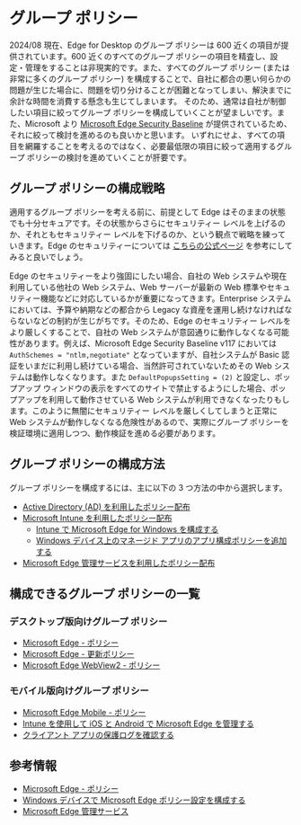 # グループ ポリシー

2024/08 現在、Edge for Desktop のグループ ポリシーは 600 近くの項目が提供されています。600 近くのすべてのグループ ポリシーの項目を精査し、設定・管理をすることは非現実的です。また、すべてのグループ ポリシー (または非常に多くのグループ ポリシー) を構成することで、自社に都合の悪い何らかの問題が生じた場合に、問題を切り分けることが困難となってしまい、解決までに余計な時間を消費する懸念も生じてしまいます。
そのため、通常は自社が制御したい項目に絞ってグループ ポリシーを構成していくことが望ましいです。また、Microsoft より [Microsoft Edge Security Baseline](https://techcommunity.microsoft.com/t5/microsoft-security-baselines/bg-p/Microsoft-Security-Baselines) が提供されているため、それに絞って検討を進めるのも良いかと思います。
いずれにせよ、すべての項目を網羅することを考えるのではなく、必要最低限の項目に絞って適用するグループ ポリシーの検討を進めていくことが肝要です。


## グループ ポリシーの構成戦略

適用するグループ ポリシーを考える前に、前提として Edge はそのままの状態でも十分セキュアです。その状態からさらにセキュリティー レベルを上げるのか、それともセキュリティー レベルを下げるのか、という観点で戦略を練っていきます。Edge のセキュリティーについては [こちらの公式ページ](https://learn.microsoft.com/ja-jp/deployedge/ms-edge-security-for-business) を参考にしてみると良いでしょう。

Edge のセキュリティーをより強固にしたい場合、自社の Web システムや現在利用している他社の Web システム、Web サーバーが最新の Web 標準やセキュリティー機能などに対応しているかが重要になってきます。Enterprise システムにおいては、予算や納期などの都合から Legacy な資産を運用し続けなければならないなどの制約が生じがちです。そのため、Edge のセキュリティー レベルをより厳しくすることで、自社の Web システムが意図通りに動作しなくなる可能性があります。例えば、Microsoft Edge Security Baseline v117 においては `AuthSchemes = "ntlm,negotiate"` となっていますが、自社システムが Basic 認証をいまだに利用し続けている場合、当然許可されていないためその Web システムは動作しなくなります。また `DefaultPopupsSetting = (2)` と設定し、ポップアップ ウィンドウの表示をすべてのサイトで禁止するようにした場合、ポップアップを利用して動作させている Web システムが利用できなくなったりもします。このように無闇にセキュリティー レベルを厳しくしてしまうと正常に Web システムが動作しなくなる危険性があるので、実際にグループ ポリシーを検証環境に適用しつつ、動作検証を進める必要があります。


## グループ ポリシーの構成方法

グループ ポリシーを構成するには、主に以下の 3 つ方法の中から選択します。

- [Active Directory (AD) を利用したポリシー配布](https://learn.microsoft.com/ja-jp/deployedge/configure-microsoft-edge) 
- [Microsoft Intune を利用したポリシー配布](https://learn.microsoft.com/ja-jp/mem/intune/configuration/administrative-templates-configure-edge?bc=%2FDeployEdge%2Fbreadcrumb%2Ftoc.json&toc=%2FDeployEdge%2Ftoc.json)
  - [Intune で Microsoft Edge for Windows を構成する](https://learn.microsoft.com/ja-jp/mem/intune/apps/manage-microsoft-edge-windows)
  - [Windows デバイス上のマネージド アプリのアプリ構成ポリシーを追加する](https://learn.microsoft.com/ja-jp/mem/intune/apps/app-configuration-policies-managed-app#add-an-app-configuration-policy-for-managed-apps-on-windows-devices)
- [Microsoft Edge 管理サービスを利用したポリシー配布]((https://learn.microsoft.com/ja-jp/deployedge/microsoft-edge-management-service))


## 構成できるグループ ポリシーの一覧

### デスクトップ版向けグループ ポリシー

- [Microsoft Edge - ポリシー](https://learn.microsoft.com/ja-jp/deployedge/microsoft-edge-policies)
- [Microsoft Edge - 更新ポリシー](https://learn.microsoft.com/ja-jp/deployedge/microsoft-edge-update-policies)
- [Microsoft Edge WebView2 - ポリシー](https://learn.microsoft.com/ja-jp/deployedge/microsoft-edge-webview-policies)

### モバイル版向けグループ ポリシー

- [Microsoft Edge Mobile - ポリシー](https://learn.microsoft.com/ja-jp/deployedge/microsoft-edge-mobile-policies)
- [Intune を使用して iOS と Android で Microsoft Edge を管理する](https://learn.microsoft.com/ja-jp/mem/intune/apps/manage-microsoft-edge)
- [クライアント アプリの保護ログを確認する](https://learn.microsoft.com/ja-jp/mem/intune/apps/app-protection-policy-settings-log)


## 参考情報

- [Microsoft Edge - ポリシー](https://learn.microsoft.com/ja-jp/deployedge/microsoft-edge-policies)
- [Windows デバイスで Microsoft Edge ポリシー設定を構成する](https://learn.microsoft.com/ja-jp/deployedge/configure-microsoft-edge)
- [Microsoft Edge 管理サービス](https://learn.microsoft.com/ja-jp/deployedge/microsoft-edge-management-service)